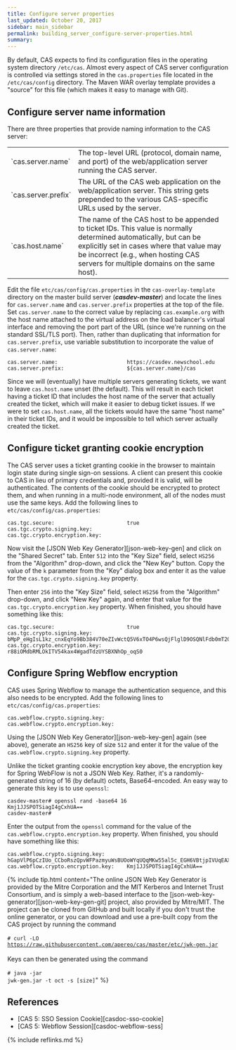 ```yaml
---
title: Configure server properties
last_updated: October 20, 2017
sidebar: main_sidebar
permalink: building_server_configure-server-properties.html
summary:
---
```


By default, CAS expects to find its configuration files in the operating system directory `/etc/cas`. Almost every aspect of CAS server configuration is controlled via settings stored in the `cas.properties` file located in the `/etc/cas/config` directory. The Maven WAR overlay template provides a "source" for this file (which makes it easy to manage with Git).

## Configure server name information

There are three properties that provide naming information to the CAS server:

<table>
    <colgroup>
        <col width="25%" />
        <col width="75%" />
    </colgroup>
    <tbody>
        <tr>
            <td markdown="span">`cas.server.name`</td>
            <td markdown="span">The top-level URL (protocol, domain name, and port) of the web/application server running the CAS server.</td>
        </tr>
        <tr>
            <td markdown="span">`cas.server.prefix`</td>
            <td markdown="span">The URL of the CAS web application on the web/application server. This string gets prepended to the various CAS-specific URLs used by the server.</td>
        </tr>
        <tr>
            <td markdown="span">`cas.host.name`</td>
            <td markdown="span">The name of the CAS host to be appended to ticket IDs. This value is normally determined automatically, but can be explicitly set in cases where that value may be incorrect (e.g., when hosting CAS servers for multiple domains on the same host).</td>
        </tr>
    </tbody>
</table>

Edit the file `etc/cas/config/cas.properties` in the `cas-overlay-template` directory on the master build server (***casdev-master***) and locate the lines for `cas.server.name` and `cas.server.prefix` properties at the top of the file. Set `cas.server.name` to the correct value by replacing `cas.example.org` with the host name attached to the virtual address on the load balancer's virtual interface and removing the port part of the URL (since we're running on the standard SSL/TLS port). Then, rather than duplicating that information for `cas.server.prefix`, use variable substitution to incorporate the value of `cas.server.name`:

```properties
cas.server.name:                      https://casdev.newschool.edu
cas.server.prefix:                    ${cas.server.name}/cas
```

Since we will (eventually) have multiple servers generating tickets, we want to leave `cas.host.name` unset (the default). This will result in each ticket having a ticket ID that includes the host name of the server that actually created the ticket, which will make it easier to debug ticket issues. If we were to set `cas.host.name`, all the tickets would have the same "host name" in their ticket IDs, and it would be impossible to tell which server actually created the ticket.

## Configure ticket granting cookie encryption

The CAS server uses a ticket granting cookie in the browser to maintain login state during single sign-on sessions. A client can present this cookie to CAS in lieu of primary credentials and, provided it is valid, will be authenticated. The contents of the cookie should be encrypted to protect them, and when running in a multi-node environment, all of the nodes must use the same keys. Add the following lines to `etc/cas/config/cas.properties`:

```properties
cas.tgc.secure:                       true
cas.tgc.crypto.signing.key:
cas.tgc.crypto.encryption.key:
```

Now visit the [JSON Web Key Generator][json-web-key-gen] and click on the "Shared Secret" tab. Enter `512` into the "Key Size" field, select `HS256` from the "Algorithm" drop-down, and click the "New Key" button. Copy the value of the `k` parameter from the "Key" dialog box and enter it as the value for the `cas.tgc.crypto.signing.key` property.

Then enter `256` into the "Key Size" field, select `HS256` from the "Algorithm" drop-down, and click "New Key" again, and enter that value for the `cas.tgc.crypto.encryption.key` property. When finished, you should have something like this:

```properties
cas.tgc.secure:                       true
cas.tgc.crypto.signing.key:           bMpP_eHgIsL1kz_cnxEqYo9Bb384V70eZIvWctQ5V6xTO4P6wsQjFlglD9OSQNlFdb0mT2Q1E3qXdo05_tzrjQ
cas.tgc.crypto.encryption.key:        r88iOMdbRMLOkITV54kax4WgadTdzUYSBXNhOp_oqS0
```

## Configure Spring Webflow encryption

CAS uses Spring Webflow to manage the authentication sequence, and this also needs to be encrypted. Add the following lines to `etc/cas/config/cas.properties`:

```properties
cas.webflow.crypto.signing.key:
cas.webflow.crypto.encryption.key:
```

Using the [JSON Web Key Generator][json-web-key-gen] again (see above), generate an `HS256` key of size `512` and enter it for the value of the `cas.webflow.crypto.signing.key` property.

Unlike the ticket granting cookie encryption key above, the encryption key for Spring WebFlow is not a JSON Web Key. Rather, it's a randomly-generated string of 16 (by default) octets, Base64-encoded. An easy way to generate this key is to use `openssl`:

```console
casdev-master# openssl rand -base64 16
Kmj1JJSPOTSiagI4gCxhUA==
casdev-master#  
```

Enter the output from the `openssl` command for the value of the `cas.webflow.crypto.encryption.key` property. When finished, you should have something like this:

```properties
cas.webflow.crypto.signing.key:       hGapVlP6pCzIUo_CCboRszQpvWFPazmyuWsBUOoWYqUQqMKw55al5c_EGH6VBtjpIVUqEAXcvLQjQ8HaVBEmDw
cas.webflow.crypto.encryption.key:    Kmj1JJSPOTSiagI4gCxhUA==
```

{% include tip.html content="The online JSON Web Key Generator is provided by the Mitre Corporation and the MIT Kerberos and Internet Trust Consortium, and is simply a web-based interface to the [json-web-key-generator][json-web-key-gen-git] project, also provided by Mitre/MIT. The project can be cloned from GitHub and built locally if you don't trust the online generator, or you can download and use a pre-built copy from the CAS project by running the command<br/><br/>
<code># curl -LO https://raw.githubusercontent.com/apereo/cas/master/etc/jwk-gen.jar</code><br/><br/>
Keys can then be generated using the command<br/><br/>
<code># java -jar jwk-gen.jar -t oct -s [size]</code>" %}

## References

* [CAS 5: SSO Session Cookie][casdoc-sso-cookie]
* [CAS 5: Webflow Session][casdoc-webflow-sess]

{% include reflinks.md %}

